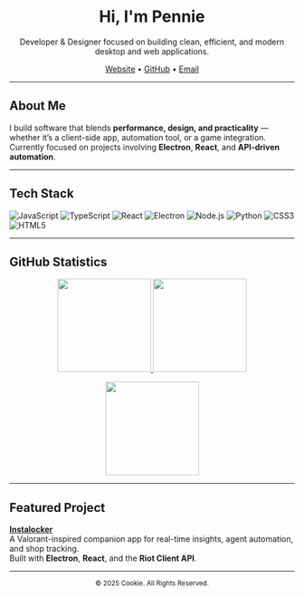 <h1 align="center">Hi, I'm Pennie</h1>

<p align="center">
  Developer & Designer focused on building clean, efficient, and modern desktop and web applications.
</p>

<p align="center">
  <a href="https://cookie.dev">Website</a> •
  <a href="https://github.com/Penniedev">GitHub</a> •
  <a href="mailto:josh@sky-recovery.com">Email</a>
</p>

---

## About Me

I build software that blends **performance, design, and practicality** — whether it’s a client-side app, automation tool, or a game integration.  
Currently focused on projects involving **Electron**, **React**, and **API-driven automation**.

---

## Tech Stack

<p align="left">
  <img src="https://img.shields.io/badge/JavaScript-20232A?style=for-the-badge&logo=javascript&logoColor=F7DF1E" alt="JavaScript"/>
  <img src="https://img.shields.io/badge/TypeScript-20232A?style=for-the-badge&logo=typescript&logoColor=3178C6" alt="TypeScript"/>
  <img src="https://img.shields.io/badge/React-20232A?style=for-the-badge&logo=react&logoColor=61DAFB" alt="React"/>
  <img src="https://img.shields.io/badge/Electron-20232A?style=for-the-badge&logo=electron&logoColor=47848F" alt="Electron"/>
  <img src="https://img.shields.io/badge/Node.js-20232A?style=for-the-badge&logo=node.js&logoColor=339933" alt="Node.js"/>
  <img src="https://img.shields.io/badge/Python-20232A?style=for-the-badge&logo=python&logoColor=3776AB" alt="Python"/>
  <img src="https://img.shields.io/badge/CSS3-20232A?style=for-the-badge&logo=css3&logoColor=1572B6" alt="CSS3"/>
  <img src="https://img.shields.io/badge/HTML5-20232A?style=for-the-badge&logo=html5&logoColor=E34F26" alt="HTML5"/>
</p>

---

## GitHub Statistics

<p align="center">
  <a href="https://github.com/Penniedev">
    <img src="https://github-readme-stats.vercel.app/api?username=Penniedev&show_icons=true&hide_border=true&theme=dark&bg_color=0D1117&text_color=FFFFFF&title_color=FF4655&icon_color=FF4655" height="165" />
  </a>
  <a href="https://github.com/Penniedev">
    <img src="https://github-readme-stats.vercel.app/api/top-langs/?username=Penniedev&layout=compact&hide_border=true&theme=dark&bg_color=0D1117&text_color=FFFFFF&title_color=FF4655" height="165" />
  </a>
</p>

<p align="center">
  <a href="https://git.io/streak-stats">
    <img src="https://streak-stats.demolab.com?user=Penniedev&theme=dark&hide_border=true&background=0D1117&ring=FF4655&fire=FF4655&currStreakLabel=FFFFFF" height="165" />
  </a>
</p>

---

## Featured Project

**[Instalocker](https://github.com/Penniedev/InstaLock)**  
A Valorant-inspired companion app for real-time insights, agent automation, and shop tracking.  
Built with **Electron**, **React**, and the **Riot Client API**.

---

<p align="center">
  <sub>© 2025 Cookie. All Rights Reserved.</sub>
</p>
